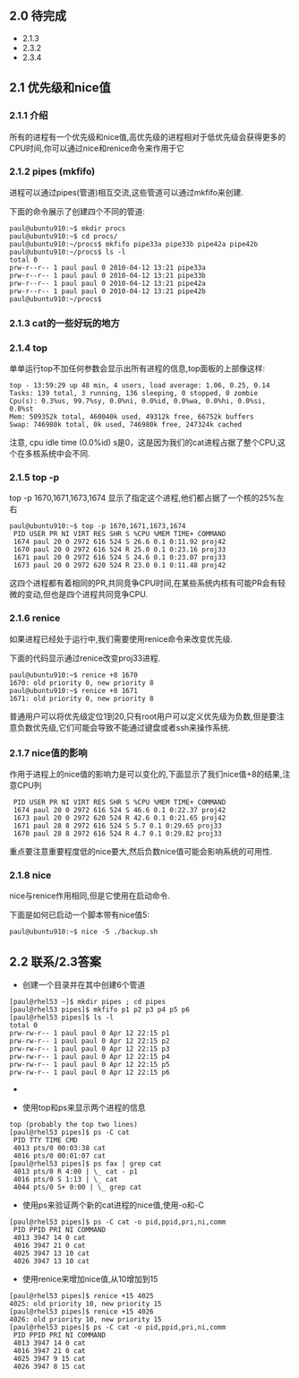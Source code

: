 ## 2.0 待完成

* 2.1.3
* 2.3.2
* 2.3.4

## 2.1 优先级和nice值

### 2.1.1 介绍

所有的进程有一个优先级和nice值,高优先级的进程相对于低优先级会获得更多的CPU时间,你可以通过nice和renice命令来作用于它

### 2.1.2 pipes (mkfifo)

进程可以通过pipes(管道)相互交流,这些管道可以通过mkfifo来创建.

下面的命令展示了创建四个不同的管道:

```
paul@ubuntu910:~$ mkdir procs
paul@ubuntu910:~$ cd procs/
paul@ubuntu910:~/procs$ mkfifo pipe33a pipe33b pipe42a pipe42b
paul@ubuntu910:~/procs$ ls -l
total 0
prw-r--r-- 1 paul paul 0 2010-04-12 13:21 pipe33a
prw-r--r-- 1 paul paul 0 2010-04-12 13:21 pipe33b
prw-r--r-- 1 paul paul 0 2010-04-12 13:21 pipe42a
prw-r--r-- 1 paul paul 0 2010-04-12 13:21 pipe42b
paul@ubuntu910:~/procs$
```

### 2.1.3 cat的一些好玩的地方


### 2.1.4 top

单单运行top不加任何参数会显示出所有进程的信息,top面板的上部像这样:

```
top - 13:59:29 up 48 min, 4 users, load average: 1.06, 0.25, 0.14
Tasks: 139 total, 3 running, 136 sleeping, 0 stopped, 0 zombie
Cpu(s): 0.3%us, 99.7%sy, 0.0%ni, 0.0%id, 0.0%wa, 0.0%hi, 0.0%si, 0.0%st
Mem: 509352k total, 460040k used, 49312k free, 66752k buffers
Swap: 746980k total, 0k used, 746980k free, 247324k cached
```

注意, cpu idle time (0.0%id) s是0，这是因为我们的cat进程占据了整个CPU,这个在多核系统中会不同.

### 2.1.5 top -p

top -p 1670,1671,1673,1674 显示了指定这个进程,他们都占据了一个核的25%左右

```
paul@ubuntu910:~$ top -p 1670,1671,1673,1674
 PID USER PR NI VIRT RES SHR S %CPU %MEM TIME+ COMMAND
 1674 paul 20 0 2972 616 524 S 26.6 0.1 0:11.92 proj42
 1670 paul 20 0 2972 616 524 R 25.0 0.1 0:23.16 proj33
 1671 paul 20 0 2972 616 524 S 24.6 0.1 0:23.07 proj33
 1673 paul 20 0 2972 620 524 R 23.0 0.1 0:11.48 proj42
```

这四个进程都有着相同的PR,共同竞争CPU时间,在某些系统内核有可能PR会有轻微的变动,但也是四个进程共同竞争CPU.

### 2.1.6 renice

如果进程已经处于运行中,我们需要使用renice命令来改变优先级.

下面的代码显示通过renice改变proj33进程.

```shell
paul@ubuntu910:~$ renice +8 1670
1670: old priority 0, new priority 8
paul@ubuntu910:~$ renice +8 1671
1671: old priority 0, new priority 8
```

普通用户可以将优先级定位1到20,只有root用户可以定义优先级为负数,但是要注意负数优先级,它们可能会导致不能通过键盘或者ssh来操作系统.


### 2.1.7 nice值的影响

作用于进程上的nice值的影响力是可以变化的,下面显示了我们nice值+8的结果,注意CPU列

```
 PID USER PR NI VIRT RES SHR S %CPU %MEM TIME+ COMMAND
 1674 paul 20 0 2972 616 524 S 46.6 0.1 0:22.37 proj42
 1673 paul 20 0 2972 620 524 R 42.6 0.1 0:21.65 proj42
 1671 paul 28 8 2972 616 524 S 5.7 0.1 0:29.65 proj33
 1670 paul 28 8 2972 616 524 R 4.7 0.1 0:29.82 proj33
```

重点要注意重要程度低的nice要大,然后负数nice值可能会影响系统的可用性.

### 2.1.8 nice

nice与renice作用相同,但是它使用在启动命令.

下面是如何已启动一个脚本带有nice值5:

```
paul@ubuntu910:~$ nice -5 ./backup.sh
```

## 2.2 联系/2.3答案

* 创建一个目录并在其中创建6个管道
``` 
[paul@rhel53 ~]$ mkdir pipes ; cd pipes
[paul@rhel53 pipes]$ mkfifo p1 p2 p3 p4 p5 p6
[paul@rhel53 pipes]$ ls -l
total 0
prw-rw-r-- 1 paul paul 0 Apr 12 22:15 p1
prw-rw-r-- 1 paul paul 0 Apr 12 22:15 p2
prw-rw-r-- 1 paul paul 0 Apr 12 22:15 p3
prw-rw-r-- 1 paul paul 0 Apr 12 22:15 p4
prw-rw-r-- 1 paul paul 0 Apr 12 22:15 p5
prw-rw-r-- 1 paul paul 0 Apr 12 22:15 p6
```

* 

* 使用top和ps来显示两个进程的信息
```
top (probably the top two lines)
[paul@rhel53 pipes]$ ps -C cat
 PID TTY TIME CMD
 4013 pts/0 00:03:38 cat
 4016 pts/0 00:01:07 cat
[paul@rhel53 pipes]$ ps fax | grep cat
 4013 pts/0 R 4:00 | \_ cat - p1
 4016 pts/0 S 1:13 | \_ cat
 4044 pts/0 S+ 0:00 | \_ grep cat
```

* 使用ps来验证两个新的cat进程的nice值,使用-o和-C
```
[paul@rhel53 pipes]$ ps -C cat -o pid,ppid,pri,ni,comm
 PID PPID PRI NI COMMAND
 4013 3947 14 0 cat
 4016 3947 21 0 cat
 4025 3947 13 10 cat
 4026 3947 13 10 cat
```

* 使用renice来增加nice值,从10增加到15
```
[paul@rhel53 pipes]$ renice +15 4025
4025: old priority 10, new priority 15
[paul@rhel53 pipes]$ renice +15 4026
4026: old priority 10, new priority 15
[paul@rhel53 pipes]$ ps -C cat -o pid,ppid,pri,ni,comm
 PID PPID PRI NI COMMAND
 4013 3947 14 0 cat
 4016 3947 21 0 cat
 4025 3947 9 15 cat
 4026 3947 8 15 cat
```

